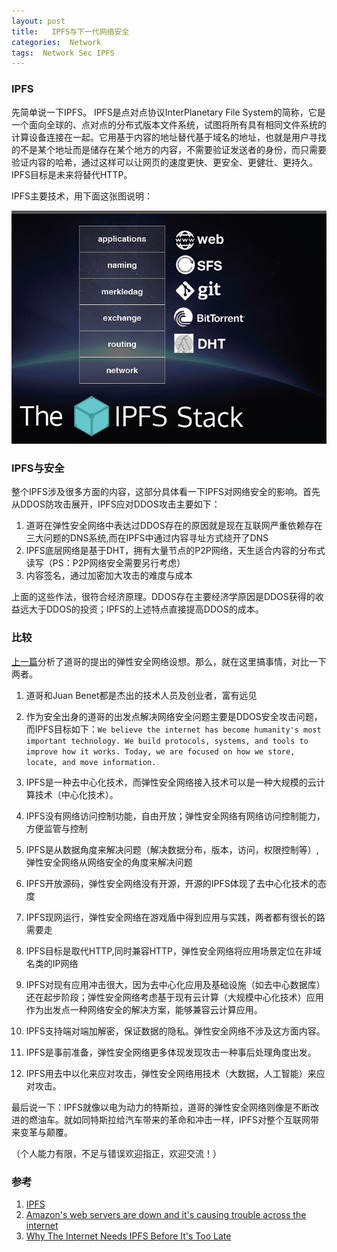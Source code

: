 ```yaml
---
layout: post
title:   IPFS与下一代网络安全   
categories:  Network
tags:  Network Sec IPFS
--- 
```


### IPFS 

先简单说一下IPFS。
IPFS是点对点协议InterPlanetary File System的简称，它是一个面向全球的、点对点的分布式版本文件系统，试图将所有具有相同文件系统的计算设备连接在一起。它用基于内容的地址替代基于域名的地址，也就是用户寻找的不是某个地址而是储存在某个地方的内容，不需要验证发送者的身份，而只需要验证内容的哈希，通过这样可以让网页的速度更快、更安全、更健壮、更持久。IPFS目标是未来将替代HTTP。

IPFS主要技术，用下面这张图说明：

![IPFS主要技术栈](../image/ipfs-stack-3.png)

### IPFS与安全 

整个IPFS涉及很多方面的内容，这部分具体看一下IPFS对网络安全的影响。首先从DDOS防攻击展开，IPFS应对DDOS攻击主要如下：
1. 道哥在弹性安全网络中表达过DDOS存在的原因就是现在互联网严重依赖存在三大问题的DNS系统,而在IPFS中通过内容寻址方式绕开了DNS 
2. IPFS底层网络是基于DHT，拥有大量节点的P2P网络，天生适合内容的分布式读写（PS：P2P网络安全需要另行考虑）
3. 内容签名，通过加密加大攻击的难度与成本  

上面的这些作法，很符合经济原理。DDOS存在主要经济学原因是DDOS获得的收益远大于DDOS的投资；IPFS的上述特点直接提高DDOS的成本。


### 比较 

[上一篇](https://myself659.github.io/next-network)分析了道哥的提出的弹性安全网络设想。那么，就在这里搞事情，对比一下两者。

1. 道哥和Juan Benet都是杰出的技术人员及创业者，富有远见 
2. 作为安全出身的道哥的出发点解决网络安全问题主要是DDOS安全攻击问题，而IPFS目标如下：```We believe the internet has become humanity's most important technology. We build protocols, systems, and tools to improve how it works. Today, we are focused on how we store, locate, and move information.```

3. IPFS是一种去中心化技术，而弹性安全网络接入技术可以是一种大规模的云计算技术（中心化技术）。
4. IPFS没有网络访问控制功能，自由开放；弹性安全网络有网络访问控制能力，方便监管与控制 
5. IPFS是从数据角度来解决问题（解决数据分布，版本，访问，权限控制等）,弹性安全网络从网络安全的角度来解决问题
6. IPFS开放源码，弹性安全网络没有开源，开源的IPFS体现了去中心化技术的态度 
7. IPFS现网运行，弹性安全网络在游戏盾中得到应用与实践，两者都有很长的路需要走
8. IPFS目标是取代HTTP,同时兼容HTTP，弹性安全网络将应用场景定位在非域名类的IP网络 
9. IPFS对现有应用冲击很大，因为去中心化应用及基础设施（如去中心数据库）还在起步阶段；弹性安全网络考虑基于现有云计算（大规模中心化技术）应用作为出发点一种网络安全的解决方案，能够兼容云计算应用。
10. IPFS支持端对端加解密，保证数据的隐私。弹性安全网络不涉及这方面内容。
11. IPFS是事前准备，弹性安全网络更多体现发现攻击一种事后处理角度出发。
12. IPFS用去中以化来应对攻击，弹性安全网络用技术（大数据，人工智能）来应对攻击。 


最后说一下：IPFS就像以电为动力的特斯拉，道哥的弹性安全网络则像是不断改进的燃油车。就如同特斯拉给汽车带来的革命和冲击一样，IPFS对整个互联网带来变革与颠覆。

（个人能力有限，不足与错误欢迎指正，欢迎交流！）

### 参考 

1. [IPFS](https://ipfs.io/) 
2. [Amazon's web servers are down and it's causing trouble across the internet](https://www.theverge.com/2017/2/28/14765042/amazon-s3-outage-causing-trouble )
3. [Why The Internet Needs IPFS Before It's Too Late](https://techcrunch.com/2015/10/04/why-the-internet-needs-ipfs-before-its-too-late/)













